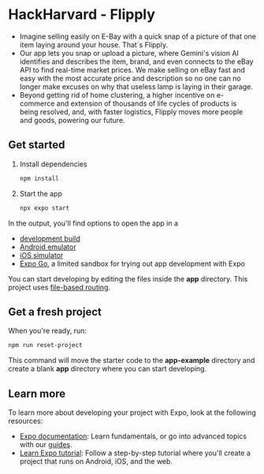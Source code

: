 # HackHarvard - Flipply
* Imagine selling easily on E-Bay with a quick snap of a picture of that one item laying around your house. That´s Flipply.
* Our app lets you snap or upload a picture, where Gemini's vision AI identifies and describes the item, brand, and even connects to the eBay API to find real-time market prices. We make selling on eBay fast and easy with the most accurate price and description so no one can no longer make excuses on why that useless lamp is laying in their garage.  
* Beyond getting rid of home clustering, a higher incentive on e-commerce and extension of thousands of life cycles of products is being resolved, and, with faster logistics, Flipply moves more people and goods, powering our future.





## Get started

1. Install dependencies

   ```bash
   npm install
   ```

2. Start the app

   ```bash
   npx expo start
   ```

In the output, you'll find options to open the app in a

- [development build](https://docs.expo.dev/develop/development-builds/introduction/)
- [Android emulator](https://docs.expo.dev/workflow/android-studio-emulator/)
- [iOS simulator](https://docs.expo.dev/workflow/ios-simulator/)
- [Expo Go](https://expo.dev/go), a limited sandbox for trying out app development with Expo

You can start developing by editing the files inside the **app** directory. This project uses [file-based routing](https://docs.expo.dev/router/introduction).

## Get a fresh project

When you're ready, run:

```bash
npm run reset-project
```

This command will move the starter code to the **app-example** directory and create a blank **app** directory where you can start developing.

## Learn more

To learn more about developing your project with Expo, look at the following resources:

- [Expo documentation](https://docs.expo.dev/): Learn fundamentals, or go into advanced topics with our [guides](https://docs.expo.dev/guides).
- [Learn Expo tutorial](https://docs.expo.dev/tutorial/introduction/): Follow a step-by-step tutorial where you'll create a project that runs on Android, iOS, and the web.
